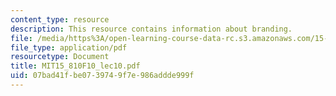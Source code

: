 ```yaml
---
content_type: resource
description: This resource contains information about branding.
file: /media/https%3A/open-learning-course-data-rc.s3.amazonaws.com/15-810-marketing-management-fall-2010/07bad41fbe0739749f7e986addde999f_MIT15_810F10_lec10.pdf
file_type: application/pdf
resourcetype: Document
title: MIT15_810F10_lec10.pdf
uid: 07bad41f-be07-3974-9f7e-986addde999f
---
```

